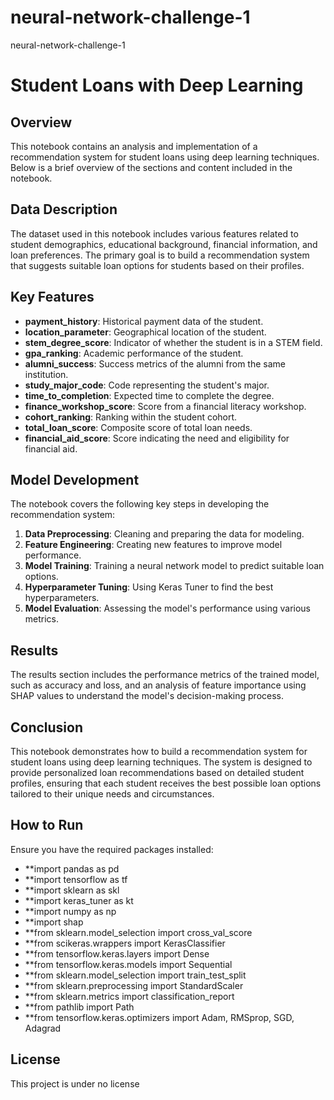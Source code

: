 # neural-network-challenge-1
neural-network-challenge-1

# Student Loans with Deep Learning

## Overview

This notebook contains an analysis and implementation of a recommendation system for student loans using deep learning techniques. Below is a brief overview of the sections and content included in the notebook.

## Data Description

The dataset used in this notebook includes various features related to student demographics, educational background, financial information, and loan preferences. The primary goal is to build a recommendation system that suggests suitable loan options for students based on their profiles.

## Key Features

- **payment_history**: Historical payment data of the student.
- **location_parameter**: Geographical location of the student.
- **stem_degree_score**: Indicator of whether the student is in a STEM field.
- **gpa_ranking**: Academic performance of the student.
- **alumni_success**: Success metrics of the alumni from the same institution.
- **study_major_code**: Code representing the student's major.
- **time_to_completion**: Expected time to complete the degree.
- **finance_workshop_score**: Score from a financial literacy workshop.
- **cohort_ranking**: Ranking within the student cohort.
- **total_loan_score**: Composite score of total loan needs.
- **financial_aid_score**: Score indicating the need and eligibility for financial aid.

## Model Development

The notebook covers the following key steps in developing the recommendation system:

1. **Data Preprocessing**: Cleaning and preparing the data for modeling.
2. **Feature Engineering**: Creating new features to improve model performance.
3. **Model Training**: Training a neural network model to predict suitable loan options.
4. **Hyperparameter Tuning**: Using Keras Tuner to find the best hyperparameters.
5. **Model Evaluation**: Assessing the model's performance using various metrics.

## Results

The results section includes the performance metrics of the trained model, such as accuracy and loss, and an analysis of feature importance using SHAP values to understand the model's decision-making process.

## Conclusion

This notebook demonstrates how to build a recommendation system for student loans using deep learning techniques. The system is designed to provide personalized loan recommendations based on detailed student profiles, ensuring that each student receives the best possible loan options tailored to their unique needs and circumstances.

## How to Run

Ensure you have the required packages installed:

- **import pandas as pd
- **import tensorflow as tf
- **import sklearn as skl
- **import keras_tuner as kt
- **import numpy as np
- **import shap
- **from sklearn.model_selection import cross_val_score
- **from scikeras.wrappers import KerasClassifier
- **from tensorflow.keras.layers import Dense
- **from tensorflow.keras.models import Sequential
- **from sklearn.model_selection import train_test_split
- **from sklearn.preprocessing import StandardScaler
- **from sklearn.metrics import classification_report
- **from pathlib import Path
- **from tensorflow.keras.optimizers import Adam, RMSprop, SGD, Adagrad

##  License

This project is under no license

